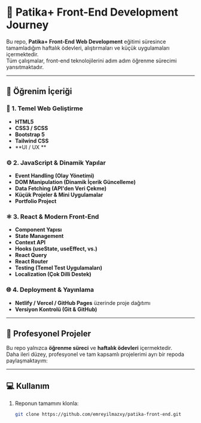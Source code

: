 # 📘 Patika+ Front-End Development Journey

Bu repo, **Patika+ Front-End Web Development** eğitimi süresince tamamladığım haftalık ödevleri, alıştırmaları ve küçük uygulamaları içermektedir.  
Tüm çalışmalar, front-end teknolojilerini adım adım öğrenme sürecimi yansıtmaktadır.

---

## 🚀 Öğrenim İçeriği

### 🧩 1. Temel Web Geliştirme
- **HTML5**  
- **CSS3 / SCSS**  
- **Bootstrap 5**  
- **Tailwind CSS**  
- **UI / UX **  

### ⚙️ 2. JavaScript & Dinamik Yapılar
- **Event Handling (Olay Yönetimi)**  
- **DOM Manipulation (Dinamik İçerik Güncelleme)**  
- **Data Fetching (API'den Veri Çekme)**  
- **Küçük Projeler & Mini Uygulamalar**  
- **Portfolio Project**  

### ⚛️ 3. React & Modern Front-End
- **Component Yapısı**  
- **State Management**  
- **Context API**  
- **Hooks (useState, useEffect, vs.)**  
- **React Query**  
- **React Router**  
- **Testing (Temel Test Uygulamaları)**  
- **Localization (Çok Dilli Destek)**  

### 🌐 4. Deployment & Yayınlama
- **Netlify / Vercel / GitHub Pages** üzerinde proje dağıtımı  
- **Versiyon Kontrolü (Git & GitHub)**  

---

## 💼 Profesyonel Projeler

Bu repo yalnızca **öğrenme süreci** ve **haftalık ödevleri** içermektedir.  
Daha ileri düzey, profesyonel ve tam kapsamlı projelerimi ayrı bir repoda paylaşmaktayım:

---

## 💻 Kullanım

1. Reponun tamamını klonla:
   ```bash
   git clone https://github.com/emreyilmazxy/patika-front-end.git
